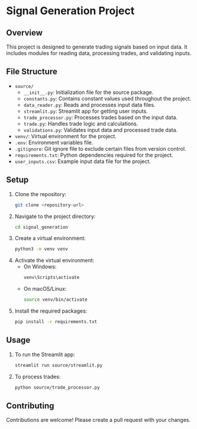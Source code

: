 # Signal Generation Project

## Overview
This project is designed to generate trading signals based on input data. It includes modules for reading data, processing trades, and validating inputs.

## File Structure

- `source/`
  - `__init__.py`: Initialization file for the source package.
  - `constants.py`: Contains constant values used throughout the project.
  - `data_reader.py`: Reads and processes input data files.
  - `streamlit.py`: Streamlit app for getting user inputs.
  - `trade_processor.py`: Processes trades based on the input data.
  - `trade.py`: Handles trade logic and calculations.
  - `validations.py`: Validates input data and processed trade data.
- `venv/`: Virtual environment for the project.
- `.env`: Environment variables file.
- `.gitignore`: Git ignore file to exclude certain files from version control.
- `requirements.txt`: Python dependencies required for the project.
- `user_inputs.csv`: Example input data file for the project.

## Setup

1. Clone the repository:
    ```bash
    git clone <repository-url>
    ```
2. Navigate to the project directory:
    ```bash
    cd signal_generation
    ```
3. Create a virtual environment:
    ```bash
    python3 -m venv venv
    ```
4. Activate the virtual environment:
    - On Windows:
        ```bash
        venv\Scripts\activate
        ```
    - On macOS/Linux:
        ```bash
        source venv/bin/activate
        ```
5. Install the required packages:
    ```bash
    pip install -r requirements.txt
    ```

## Usage

1. To run the Streamlit app:
    ```bash
    streamlit run source/streamlit.py
    ```
2. To process trades:
    ```bash
    python source/trade_processor.py
    ```

## Contributing
Contributions are welcome! Please create a pull request with your changes.
